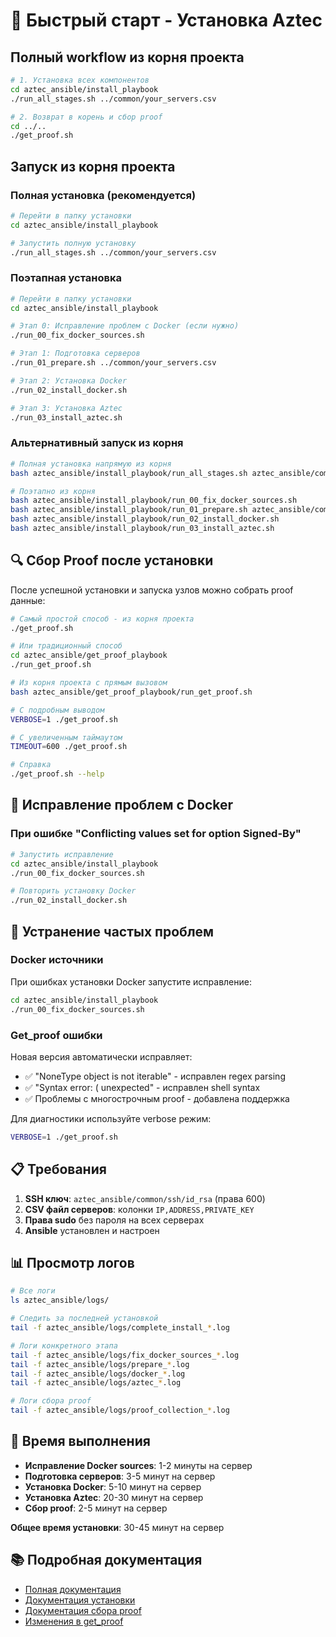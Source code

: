 <!-- @format -->

# 🚀 Быстрый старт - Установка Aztec

## Полный workflow из корня проекта

```bash
# 1. Установка всех компонентов
cd aztec_ansible/install_playbook
./run_all_stages.sh ../common/your_servers.csv

# 2. Возврат в корень и сбор proof
cd ../..
./get_proof.sh
```

## Запуск из корня проекта

### Полная установка (рекомендуется)

```bash
# Перейти в папку установки
cd aztec_ansible/install_playbook

# Запустить полную установку
./run_all_stages.sh ../common/your_servers.csv
```

### Поэтапная установка

```bash
# Перейти в папку установки
cd aztec_ansible/install_playbook

# Этап 0: Исправление проблем с Docker (если нужно)
./run_00_fix_docker_sources.sh

# Этап 1: Подготовка серверов
./run_01_prepare.sh ../common/your_servers.csv

# Этап 2: Установка Docker
./run_02_install_docker.sh

# Этап 3: Установка Aztec
./run_03_install_aztec.sh
```

### Альтернативный запуск из корня

```bash
# Полная установка напрямую из корня
bash aztec_ansible/install_playbook/run_all_stages.sh aztec_ansible/common/your_servers.csv

# Поэтапно из корня
bash aztec_ansible/install_playbook/run_00_fix_docker_sources.sh
bash aztec_ansible/install_playbook/run_01_prepare.sh aztec_ansible/common/your_servers.csv
bash aztec_ansible/install_playbook/run_02_install_docker.sh
bash aztec_ansible/install_playbook/run_03_install_aztec.sh
```

## 🔍 Сбор Proof после установки

После успешной установки и запуска узлов можно собрать proof данные:

```bash
# Самый простой способ - из корня проекта
./get_proof.sh

# Или традиционный способ
cd aztec_ansible/get_proof_playbook
./run_get_proof.sh

# Из корня проекта с прямым вызовом
bash aztec_ansible/get_proof_playbook/run_get_proof.sh

# С подробным выводом
VERBOSE=1 ./get_proof.sh

# С увеличенным таймаутом
TIMEOUT=600 ./get_proof.sh

# Справка
./get_proof.sh --help
```

## 🚨 Исправление проблем с Docker

### При ошибке "Conflicting values set for option Signed-By"

```bash
# Запустить исправление
cd aztec_ansible/install_playbook
./run_00_fix_docker_sources.sh

# Повторить установку Docker
./run_02_install_docker.sh
```

## 🚨 Устранение частых проблем

### Docker источники

При ошибках установки Docker запустите исправление:

```bash
cd aztec_ansible/install_playbook
./run_00_fix_docker_sources.sh
```

### Get_proof ошибки

Новая версия автоматически исправляет:

- ✅ "NoneType object is not iterable" - исправлен regex parsing
- ✅ "Syntax error: ( unexpected" - исправлен shell syntax
- ✅ Проблемы с многострочным proof - добавлена поддержка

Для диагностики используйте verbose режим:

```bash
VERBOSE=1 ./get_proof.sh
```

## 📋 Требования

1. **SSH ключ**: `aztec_ansible/common/ssh/id_rsa` (права 600)
2. **CSV файл серверов**: колонки `IP,ADDRESS,PRIVATE_KEY`
3. **Права sudo** без пароля на всех серверах
4. **Ansible** установлен и настроен

## 📊 Просмотр логов

```bash
# Все логи
ls aztec_ansible/logs/

# Следить за последней установкой
tail -f aztec_ansible/logs/complete_install_*.log

# Логи конкретного этапа
tail -f aztec_ansible/logs/fix_docker_sources_*.log
tail -f aztec_ansible/logs/prepare_*.log
tail -f aztec_ansible/logs/docker_*.log
tail -f aztec_ansible/logs/aztec_*.log

# Логи сбора proof
tail -f aztec_ansible/logs/proof_collection_*.log
```

## 🎯 Время выполнения

- **Исправление Docker sources**: 1-2 минуты на сервер
- **Подготовка серверов**: 3-5 минут на сервер
- **Установка Docker**: 5-10 минут на сервер
- **Установка Aztec**: 20-30 минут на сервер
- **Сбор proof**: 2-5 минут на сервер

**Общее время установки**: 30-45 минут на сервер

## 📚 Подробная документация

- [Полная документация](aztec_ansible/README.md)
- [Документация установки](aztec_ansible/install_playbook/README.md)
- [Документация сбора proof](aztec_ansible/get_proof_playbook/README.md)
- [Изменения в get_proof](GET_PROOF_CHANGES.md)
